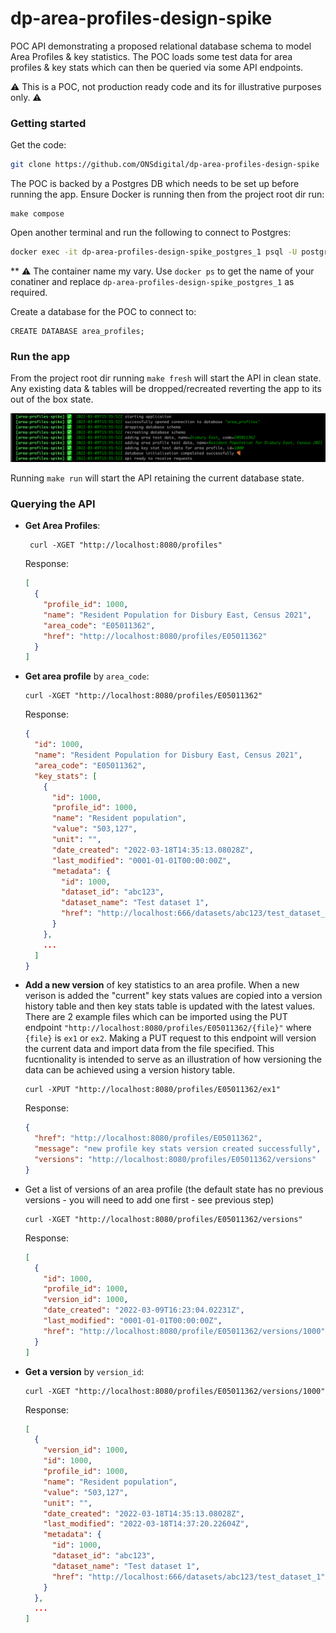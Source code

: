 # dp-area-profiles-design-spike

POC API demonstrating a proposed relational database schema to model Area Profiles & key statistics. The POC loads some
test data for area profiles & key stats which can then be queried via some API endpoints.

:warning: This is a POC, not production ready code and its for illustrative purposes only. :warning:

### Getting started

Get the code:

  ```bash
  git clone https://github.com/ONSdigital/dp-area-profiles-design-spike
  ```

The POC is backed by a Postgres DB which needs to be set up before running the app. Ensure Docker is running then from
the project root dir run:

  ```
  make compose
  ```

Open another terminal and run the following to connect to Postgres:

```bash
docker exec -it dp-area-profiles-design-spike_postgres_1 psql -U postgres
```

** :warning: The container name my vary. Use `docker ps` to get the name of your conatiner and replace
`dp-area-profiles-design-spike_postgres_1` as required.

Create a database for the POC to connect to:

  ```
  CREATE DATABASE area_profiles;
  ```

### Run the app

From the project root dir running `make fresh` will start the API in clean state. Any existing data & tables will be
dropped/recreated reverting the app to its out of the box state.

![Alt text](pic1.png?raw=true "Optional Title")

Running `make run` will start the API retaining the current database state.

### Querying the API

- **Get Area Profiles**:
  ```shell
   curl -XGET "http://localhost:8080/profiles"
  ```
  Response:
  ```json
  [
    {
      "profile_id": 1000,
      "name": "Resident Population for Disbury East, Census 2021",
      "area_code": "E05011362",
      "href": "http://localhost:8080/profiles/E05011362"
    }
  ]
  ```

- **Get area profile** by `area_code`:
  ```shell
  curl -XGET "http://localhost:8080/profiles/E05011362"
  ```
  
  Response:
  ```json
  {
    "id": 1000,
    "name": "Resident Population for Disbury East, Census 2021",
    "area_code": "E05011362",
    "key_stats": [
      {
        "id": 1000,
        "profile_id": 1000,
        "name": "Resident population",
        "value": "503,127",
        "unit": "",
        "date_created": "2022-03-18T14:35:13.08028Z",
        "last_modified": "0001-01-01T00:00:00Z",
        "metadata": {
          "id": 1000,
          "dataset_id": "abc123",
          "dataset_name": "Test dataset 1",
          "href": "http://localhost:666/datasets/abc123/test_dataset_1"
        }
      },
      ...
    ]
  }
  ```

- **Add a new version** of key statistics to an area profile. When a new verison is added the "current"
  key stats values are copied into a version history table and then key stats table is updated with the latest 
  values. There are 2 example files which can be imported using the PUT endpoint 
  `"http://localhost:8080/profiles/E05011362/{file}"` where `{file}` is `ex1` or `ex2`. Making a PUT request to this 
  endpoint will version the current data and import data from the file specified. This fucntionality is intended to 
  serve as an illustration of how versioning the data can be achieved using a version history table.
    ```shell
    curl -XPUT "http://localhost:8080/profiles/E05011362/ex1"
    ```
  Response:
  ```json
  {
    "href": "http://localhost:8080/profiles/E05011362",
    "message": "new profile key stats version created successfully",
    "versions": "http://localhost:8080/profiles/E05011362/versions"
  }
  ```

- Get a list of versions of an area profile (the default state has no previous versions - you will need to add one 
  first - see previous step)
  ````shell
  curl -XGET "http://localhost:8080/profiles/E05011362/versions"
  ````
  Response:
  ```json
  [
    {
      "id": 1000,
      "profile_id": 1000,
      "version_id": 1000,
      "date_created": "2022-03-09T16:23:04.02231Z",
      "last_modified": "0001-01-01T00:00:00Z",
      "href": "http://localhost:8080/profile/E05011362/versions/1000"
    }
  ]
  ```


- **Get a version** by `version_id`:
  ````shell
  curl -XGET "http://localhost:8080/profiles/E05011362/versions/1000"
  ````
  Response: 
  ```json
  [
    {
      "version_id": 1000,
      "id": 1000,
      "profile_id": 1000,
      "name": "Resident population",
      "value": "503,127",
      "unit": "",
      "date_created": "2022-03-18T14:35:13.08028Z",
      "last_modified": "2022-03-18T14:37:20.22604Z",
      "metadata": {
        "id": 1000,
        "dataset_id": "abc123",
        "dataset_name": "Test dataset 1",
        "href": "http://localhost:666/datasets/abc123/test_dataset_1"
      }
    },
    ...
  ]
  ```

